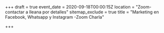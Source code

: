 +++
draft = true
event_date = 2020-09-18T00:00:15Z
location = "Zoom-contactar a  Ileana por detalles"
sitemap_exclude = true
title = "Marketing en Facebook, Whatsapp y Instagram -Zoom Charla"

+++

